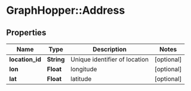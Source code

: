 # GraphHopper::Address

## Properties
Name | Type | Description | Notes
------------ | ------------- | ------------- | -------------
**location_id** | **String** | Unique identifier of location | [optional] 
**lon** | **Float** | longitude | [optional] 
**lat** | **Float** | latitude | [optional] 


